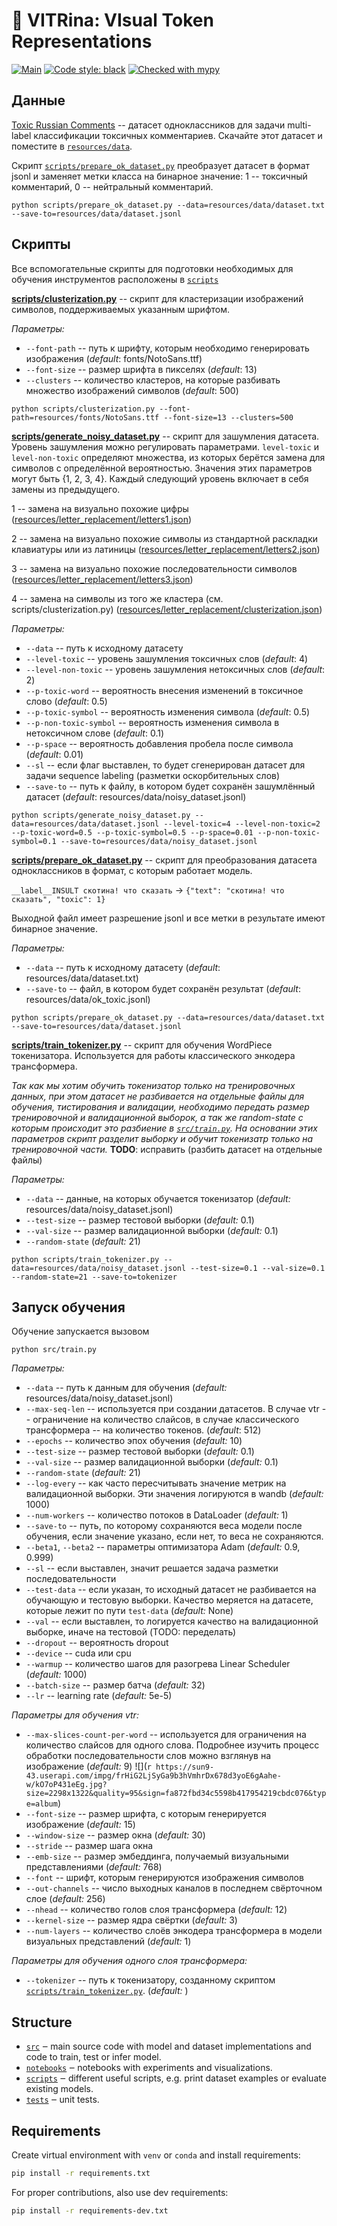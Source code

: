 # 👀 VITRina: VIsual Token Representations

[![Main](https://github.com/deepvk/vitrina/actions/workflows/main.yaml/badge.svg)](https://github.com/vitrina/actions/workflows/main.yaml)
[![Code style: black](https://img.shields.io/badge/code%20style-black-000000.svg)](https://github.com/psf/black)
[![Checked with mypy](http://www.mypy-lang.org/static/mypy_badge.svg)](http://mypy-lang.org/)

## Данные
[Toxic Russian Comments](https://www.kaggle.com/datasets/alexandersemiletov/toxic-russian-comments) -- датасет одноклассников для задачи multi-label классификации токсичных комментариев. 
Скачайте этот датасет и поместите в [`resources/data`](./resources/data).

Скрипт [`scripts/prepare_ok_dataset.py`](./scripts/prepare_ok_dataset.py) преобразует датасет в формат jsonl и заменяет метки класса на бинарное значение: 1 -- токсичный комментарий,
0 -- нейтральный комментарий.
```angular2html
python scripts/prepare_ok_dataset.py --data=resources/data/dataset.txt --save-to=resources/data/dataset.jsonl
```

## Скрипты

Все вспомогательные скрипты для подготовки необходимых для обучения инструментов расположены в [`scripts`](./scripts)

[__scripts/clusterization.py__](./scripts/clusterization.py) -- скрипт для кластеризации изображений символов, поддерживаемых указанным шрифтом.

_Параметры:_
* `--font-path` -- путь к шрифту, которым необходимо генерировать изображения (_default_: fonts/NotoSans.ttf)
* `--font-size` -- размер шрифта в пикселях (_default_: 13)
* `--clusters` -- количество кластеров, на которые разбивать множество изображений символов (_default_: 500)
```angular2html
python scripts/clusterization.py --font-path=resources/fonts/NotoSans.ttf --font-size=13 --clusters=500
```

[__scripts/generate_noisy_dataset.py__](./scripts/generate_noisy_dataset.py) -- скрипт для зашумления датасета.
Уровень зашумления можно регулировать параметрами. `level-toxic` и `level-non-toxic` определяют множества, из которых берётся замена для символов с определённой вероятностью.
Значения этих параметров могут быть {1, 2, 3, 4}. Каждый следующий уровень включает в себя замены из предыдущего.

1 -- замена на визуально похожие цифры ([resources/letter_replacement/letters1.json](resources/letter_replacement/letters1.json))

2 -- замена на визуально похожие символы из стандартной раскладки клавиатуры или из латиницы ([resources/letter_replacement/letters2.json](resources/letter_replacement/letters2.json))

3 -- замена на визуально похожие последовательности символов ([resources/letter_replacement/letters3.json](resources/letter_replacement/letters3.json))

4 -- замена на символы из того же кластера (см. scripts/clusterization.py) ([resources/letter_replacement/clusterization.json](resources/letter_replacement/clusterization.json))

_Параметры:_
* `--data` -- путь к исходному датасету
* `--level-toxic` -- уровень зашумления токсичных слов (_default_: 4)
* `--level-non-toxic` -- уровень зашумления нетоксичных слов (_default_: 2)
* `--p-toxic-word` -- вероятность внесения изменений в токсичное слово (_default_: 0.5)
* `--p-toxic-symbol` -- вероятность изменения символа (_default_: 0.5)
* `--p-non-toxic-symbol` -- вероятность изменения символа в нетоксичном слове (_default_: 0.1)
* `--p-space` -- вероятность добавления пробела после символа (_default_: 0.01)
* `--sl` -- если флаг выставлен, то будет сгенерирован датасет для задачи sequence labeling (разметки оскорбительных слов)
* `--save-to` -- путь к файлу, в котором будет сохранён зашумлённый датасет (_default_: resources/data/noisy_dataset.jsonl)
```angular2html
python scripts/generate_noisy_dataset.py --data=resources/data/dataset.jsonl --level-toxic=4 --level-non-toxic=2 --p-toxic-word=0.5 --p-toxic-symbol=0.5 --p-space=0.01 --p-non-toxic-symbol=0.1 --save-to=resources/data/noisy_dataset.jsonl
```

[__scripts/prepare_ok_dataset.py__](./scripts/prepare_ok_dataset.py) -- скрипт для преобразования датасета одноклассников в формат, с которым работает модель.

`__label__INSULT скотина! что сказать` -> `{"text": "скотина! что сказать", "toxic": 1}`

Выходной файл имеет разрешение jsonl и все метки в результате имеют бинарное значение.

_Параметры:_
* `--data` -- путь к исходному датасету (_default_: resources/data/dataset.txt)
* `--save-to` -- файл, в котором будет сохранён результат (_default_: resources/data/ok_toxic.jsonl)

```angular2html
python scripts/prepare_ok_dataset.py --data=resources/data/dataset.txt --save-to=resources/data/dataset.jsonl
```

[__scripts/train_tokenizer.py__](./scripts/train_tokenizer.py) -- скрипт для обучения WordPiece токенизатора. Используется для работы классического энкодера трансформера.

_Так как мы хотим обучить токенизатор только на тренировочных данных, при этом датасет не разбивается на отдельные файлы для обучения, тистирования и валидации, 
необходимо передать размер тренировочной и валидационной выборок, а так же random-state с которым происходит это разбиение в [`src/train.py`](./src/train.py).
На основании этих параметров скрипт разделит выборку и обучит токенизатр только на тренировочной части._
__TODO__: исправить (разбить датасет на отдельные файлы)

_Параметры:_
* `--data` -- данные, на которых обучается токенизатор (_default:_ resources/data/noisy_dataset.jsonl)
* `--test-size` -- размер тестовой выборки (_default:_ 0.1)
* `--val-size` -- размер валидационной выборки (_default:_ 0.1)
* `--random-state` (_default:_ 21)
```angular2html
python scripts/train_tokenizer.py --data=resources/data/noisy_dataset.jsonl --test-size=0.1 --val-size=0.1 --random-state=21 --save-to=tokenizer
```
## Запуск обучения

Обучение запускается вызовом
```angular2html
python src/train.py
```

_Параметры:_
* `--data` -- путь к данным для обучения (_default:_ resources/data/noisy_dataset.jsonl)
* `--max-seq-len` -- используется при создании датасетов. В случае vtr -- ограничение на количество слайсов, в случае классического трансформера -- на количество токенов. (_default_: 512)
* `--epochs` -- количество эпох обучения (_default:_ 10)
* `--test-size` -- размер тестовой выборки (_default:_ 0.1)
* `--val-size` -- размер валидационной выборки (_default:_ 0.1)
* `--random-state` (_default:_ 21)
* `--log-every` -- как часто пересчитывать значение метрик на валидационной выборки. Эти значения логируются в wandb (_default:_ 1000)
* `--num-workers` -- количество потоков в DataLoader (_default:_ 1)
* `--save-to` -- путь, по которому сохраняются веса модели после обучения, если значение указано, если нет, то веса не сохраняются.
* `--beta1`, `--beta2` -- параметры оптимизатора Adam (_default:_ 0.9, 0.999)
* `--sl` -- если выставлен, значит решается задача разметки последовательности
* `--test-data` -- если указан, то исходный датасет не разбивается на обучающую и тестовую выборки. Качество меряется на датасете, которые лежит по пути `test-data` (_default:_ None)
* `--val` -- если выставлен, то логируется качество на валидационной выборке, иначе на тестовой (TODO: переделать)
* `--dropout` -- вероятность dropout
* `--device` -- cuda или cpu
* `--warmup` -- количество шагов для разогрева Linear Scheduler (_default:_ 1000)
* `--batch-size` -- размер батча (_default:_ 32)
* `--lr` -- learning rate (_default:_ 5e-5)

_Параметры для обучения vtr:_
* `--max-slices-count-per-word` -- используется для ограничения на количество слайсов для одного слова. Подробнее изучить процесс обработки последовательности слов можно взглянув на изображение (_default:_ 9)
![](`r https://sun9-43.userapi.com/impg/frHiG2LjSyGa9b3hVmhrDx678d3yoE6gAahe-w/kO7oP431eEg.jpg?size=2298x1322&quality=95&sign=fa872fbd34c5598b417954219cbdc076&type=album`)
* `--font-size` -- размер шрифта, с которым генерируется изображение (_default:_ 15)
* `--window-size` -- размер окна (_default:_ 30)
* `--stride` -- размер шага окна
* `--emb-size` -- размер эмбеддинга, получаемый визуальными представлениями (_default:_ 768)
* `--font` -- шрифт, которым генерируются изображения символов
* `--out-channels` -- число выходных каналов в последнем свёрточном слое (_default:_ 256)
* `--nhead` -- количество голов слоя трансформера (_default:_ 12)
* `--kernel-size` -- размер ядра свёртки (_default:_ 3)
* `--num-layers` -- количество слоёв энкодера трансформера в модели визуальных представлений (_default:_ 1)

_Параметры для обучения одного слоя трансформера:_
* `--tokenizer` -- путь к токенизатору, созданному скриптом [`scripts/train_tokenizer.py`](./scripts/train_tokenizer.py). (_default:_ )


## Structure

- [`src`](./src) ‒ main source code with model and dataset implementations and code to train, test or infer model.
- [`notebooks`](./notebooks) ‒ notebooks with experiments and visualizations.
- [`scripts`](./scripts) ‒ different useful scripts, e.g. print dataset examples or evaluate existing models.
- [`tests`](./tests) ‒ unit tests.

## Requirements

Create virtual environment with `venv` or `conda` and install requirements:
```bash
pip install -r requirements.txt
```

For proper contributions, also use dev requirements:
```bash
pip install -r requirements-dev.txt
```

